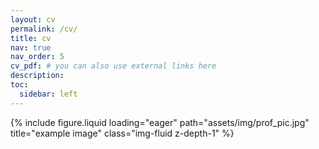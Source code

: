 ```yaml
---
layout: cv
permalink: /cv/
title: cv
nav: true
nav_order: 5
cv_pdf: # you can also use external links here
description: 
toc:
  sidebar: left
---
```



<div class="row">
    <div class="col-sm mt-3 mt-md-0">
        {% include figure.liquid loading="eager" path="assets/img/prof_pic.jpg" title="example image" class="img-fluid z-depth-1" %}
    </div>
    <div class="col-sm mt-3 mt-md-0">
    </div>
    <div class="col-sm mt-3 mt-md-0">
    </div>
</div>
